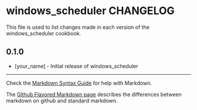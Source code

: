 windows_scheduler CHANGELOG
===========================

This file is used to list changes made in each version of the windows_scheduler cookbook.

0.1.0
-----
- [your_name] - Initial release of windows_scheduler

- - -
Check the [Markdown Syntax Guide](http://daringfireball.net/projects/markdown/syntax) for help with Markdown.

The [Github Flavored Markdown page](http://github.github.com/github-flavored-markdown/) describes the differences between markdown on github and standard markdown.
